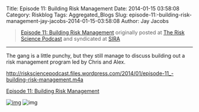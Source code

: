 Title: Episode 11: Building Risk Management
Date: 2014-01-15 03:58:08
Category: Riskblog
Tags: Aggregated_Blogs
Slug: episode-11:-building-risk-management-jay-jacobs-2014-01-15-03:58:08
Author: Jay Jacobs

>[Episode 11: Building Risk Management](http://riskscience.net/2014/01/15/episode-11-building-risk-management/) originally posted at [The Risk Science Podcast](http://riskscience.net) and syndicated at [SIRA](http://societyinforisk.org)
***
The gang is a little punchy, but they still manage to discuss building out a risk management program led by Chris and Alex.

<http://risksciencepodcast.files.wordpress.com/2014/01/episode-11_-building-risk-management.m4a>

[Episode 11: Building Risk Management](http://risksciencepodcast.files.wordpress.com/2014/01/episode-11_-building-risk-management.m4a)

[![img](/images/blank.png)](#) ![img](http://pixel.wp.com/b.gif?host=riskscience.net&blog=49067683&post=103&subd=risksciencepodcast&ref=&feed=1)


